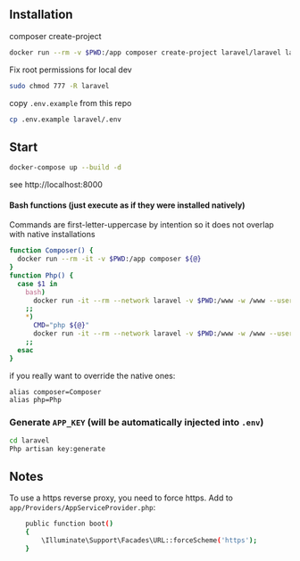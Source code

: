 ## Installation

composer create-project
```bash
docker run --rm -v $PWD:/app composer create-project laravel/laravel laravel
```

Fix root permissions for local dev

```bash
sudo chmod 777 -R laravel
```

copy `.env.example` from this repo
```bash
cp .env.example laravel/.env
```

## Start

```bash
docker-compose up --build -d
```
see http://localhost:8000


#### Bash functions (just execute as if they were installed natively)

Commands are first-letter-uppercase by intention so it does not overlap with native installations

```bash
function Composer() {
  docker run --rm -it -v $PWD:/app composer ${@}
}
function Php() {
  case $1 in
    bash) 
      docker run -it --rm --network laravel -v $PWD:/www -w /www --user $(id -u) php:local bash
    ;;
    *)
      CMD="php ${@}"
      docker run -it --rm --network laravel -v $PWD:/www -w /www --user $(id -u) php:local bash -c "${CMD}"
    ;;
  esac
}
```

if you really want to override the native ones:
```
alias composer=Composer
alias php=Php
```


### Generate `APP_KEY` (will be automatically injected into `.env`)

```bash
cd laravel
Php artisan key:generate
```

## Notes

To use a https reverse proxy, you need to force https.
Add to `app/Providers/AppServiceProvider.php`:
```bash
    public function boot()
    {
        \Illuminate\Support\Facades\URL::forceScheme('https');
    }
```
